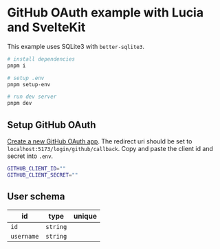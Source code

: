 # GitHub OAuth example with Lucia and SvelteKit

This example uses SQLite3 with `better-sqlite3`.

```bash
# install dependencies
pnpm i

# setup .env
pnpm setup-env

# run dev server
pnpm dev
```

## Setup GitHub OAuth

[Create a new GitHub OAuth app](https://docs.github.com/en/apps/oauth-apps/building-oauth-apps/creating-an-oauth-app). The redirect uri should be set to `localhost:5173/login/github/callback`. Copy and paste the client id and secret into `.env`.

```bash
GITHUB_CLIENT_ID=""
GITHUB_CLIENT_SECRET=""
```

## User schema

| id                | type     | unique |
| ----------------- | -------- | :----: |
| `id`              | `string` |        |
| `username` | `string` |        |
